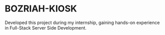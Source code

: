 # BOZRIAH-KIOSK
Developed this project during my internship, gaining hands-on experience in Full-Stack Server Side Development.

